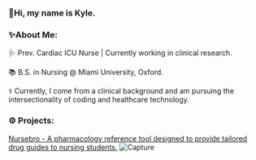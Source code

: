 ### 👋Hi, my name is Kyle.

### ✨About Me: 

🩺  Prev. Cardiac ICU Nurse | Currently working in clinical research. 

📚 B.S. in Nursing @ Miami University, Oxford.

⚕️ Currently, I come from a clinical background and am pursuing the intersectionality of coding and healthcare technology. 

### ⚙️ Projects: 

[Nursebro - A pharmacology reference tool designed to provide tailored drug guides to nursing students.](https://www.nursebro.com/)
![Capture](https://user-images.githubusercontent.com/122202644/231327471-0d41d802-a098-4db1-a44f-f037f0951e24.PNG)


